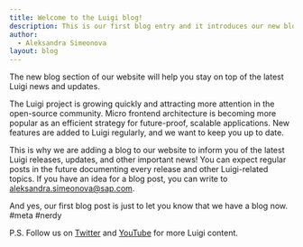 ```yaml
---
title: Welcome to the Luigi blog!
description: This is our first blog entry and it introduces our new blog section.
author:
  - Aleksandra Simeonova
layout: blog
---
```


The new blog section of our website will help you stay on top of the latest Luigi news and updates.
<!-- Excerpt -->

The Luigi project is growing quickly and attracting more attention in the open-source community. Micro frontend architecture is becoming more popular as an efficient strategy for future-proof, scalable applications. New features are added to Luigi regularly, and we want to keep you up to date.

This is why we are adding a blog to our website to inform you of the latest Luigi releases, updates, and other important news! You can expect regular posts in the future documenting every release and other Luigi-related topics. If you have an idea for a blog post, you can write to aleksandra.simeonova@sap.com.

And yes, our first blog post is just to let you know that we have a blog now. #meta #nerdy

P.S. Follow us on [Twitter](https://twitter.com/luigiprojectio?lang=en) and [YouTube](https://www.youtube.com/channel/UC5WsYsHapDlg2K3iXS4n4AQ) for more Luigi content.